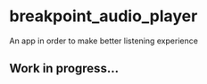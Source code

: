# breakpoint_audio_player

An app in order to make better listening experience

## Work in progress...
